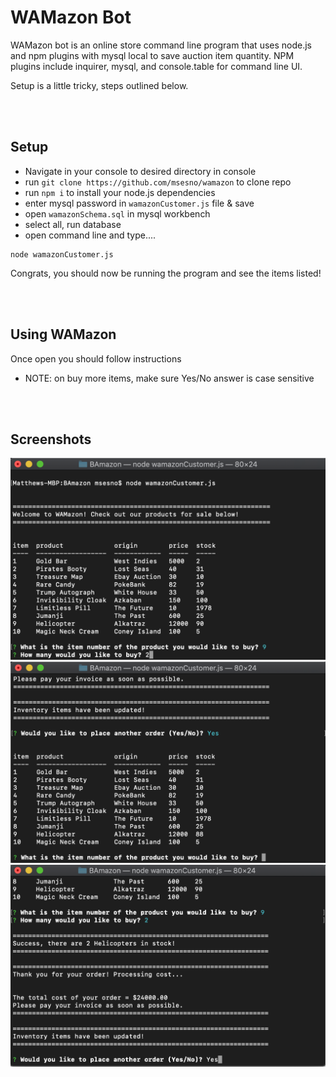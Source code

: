 # WAMazon Bot
WAMazon bot is an online store command line program that uses node.js and npm plugins with mysql local to save auction item quantity. NPM plugins include inquirer, mysql, and console.table for command line UI.
 
Setup is a little tricky, steps outlined below. 

<br><br>

## Setup
- Navigate in your console to desired directory in console 
- run ```git clone https://github.com/msesno/wamazon``` to clone repo
- run ```npm i``` to install your node.js dependencies 
- enter mysql password in ```wamazonCustomer.js``` file & save
- open ```wamazonSchema.sql``` in mysql workbench
- select all, run database
- open command line and type....
```
node wamazonCustomer.js
```

Congrats, you should now be running the program and see the items listed! 

<br><br>

## Using WAMazon
Once open you should follow instructions 

- NOTE: on buy more items, make sure Yes/No answer is case sensitive

<br><br>

## Screenshots
<img src="ss1.png"><br>
<img src="ss2.png"><br>
<img src="ss3.png"><br>